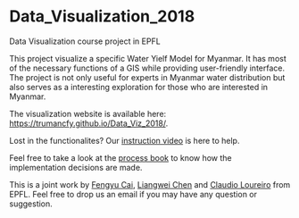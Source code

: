 # Data_Visualization_2018
Data Visualization course project in EPFL
 
This project visualize a specific Water Yielf Model for Myanmar. 
It has most of the necessary functions of a GIS while providing user-friendly interface.
The project is not only useful for experts in Myanmar water distribution but also 
serves as a interesting exploration for those who are interested in Myanmar.

The visualization website is available here:
<https://trumancfy.github.io/Data_Viz_2018/>.

Lost in the functionalites? Our [instruction video](https://drive.google.com/drive/folders/1HQMqm7eSXrmIBBXg_jaAVQ8367oKkxYy?usp=sharing)
is here to help.

Feel free to take a look at the [process book](https://github.com/lchenbb/Data_Visualization_2018/blob/master/DVProcessBook.pdf)
to know how the implementation decisions are made.

This is a joint work by [Fengyu Cai](fengyu.cai@epfl.ch), [Liangwei Chen](liangwei.chen@epfl.ch) and [Claudio Loureiro](claudio.Loureiro@epfl.ch) from EPFL. Feel free to drop us an email if you may have any question or suggestion.

